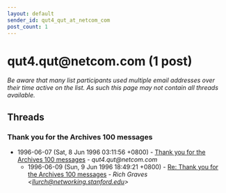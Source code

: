```yaml
---
layout: default
sender_id: qut4_qut_at_netcom_com
post_count: 1
---
```


# qut4.qut<span>@</span>netcom.com (1 post)

_Be aware that many list participants used multiple email addresses over their time active on the list. As such this page may not contain all threads available._

## Threads

### Thank you for the Archives 100 messages
+ 1996-06-07 (Sat, 8 Jun 1996 03:11:56 +0800) - [Thank you for the Archives 100 messages](/archive/1996/06/07a70829fe8d19a9b3474a51812131d47adf8a080eb47b391a2fe79017601838) - _qut4.qut@netcom.com_
  + 1996-06-09 (Sun, 9 Jun 1996 18:49:21 +0800) - [Re: Thank you for the Archives 100 messages](/archive/1996/06/5b09310cb2ce2dba458369c619bdac639e10b91b519f0a8059e908fba8a814f9) - _Rich Graves \<llurch@networking.stanford.edu\>_

